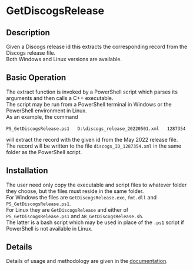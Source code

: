 # GetDiscogsRelease

## Description
Given a Discogs release id this extracts the corresponding record from the Discogs release file.<br>Both Windows and Linux versions are available.

## Basic Operation
The extract function is invoked by a PowerShell script which parses its arguments and then calls a C++ executable.<br>The script may be run from a PowerShell terminal in Windows or the PowerShell environment in Linux.<br>As an example, the command 

`PS_GetDiscogsRelease.ps1` &emsp; `D:\discogs_release_20220501.xml` &emsp; `1287354`

will extract the record with the given id from the May 2022 release file.<br>The record will be written to the file `discogs_ID_1287354.xml` in the same folder as the PowerShell script.

## Installation
The user need only copy the executable and script files to whatever folder they choose, but the files must reside in the same folder.<br>For Windows the files are `GetDiscogsRelease.exe`, `fmt.dll` and `PS_GetDiscogsRelease.ps1`.<br>For Linux they are `GetDiscogsRelease` and either of `PS_GetDiscogsRelease.ps1` and `AB_GetDiscogsRelease.sh`.<br>The latter is a bash script which may be used in place of the `.ps1` script if PowerShell is not available in Linux.

## Details
Details of usage and methodology are given in the [documentation](https://github.com/User2429/GetDiscogsRelease/blob/master/docs/Documentation.md).